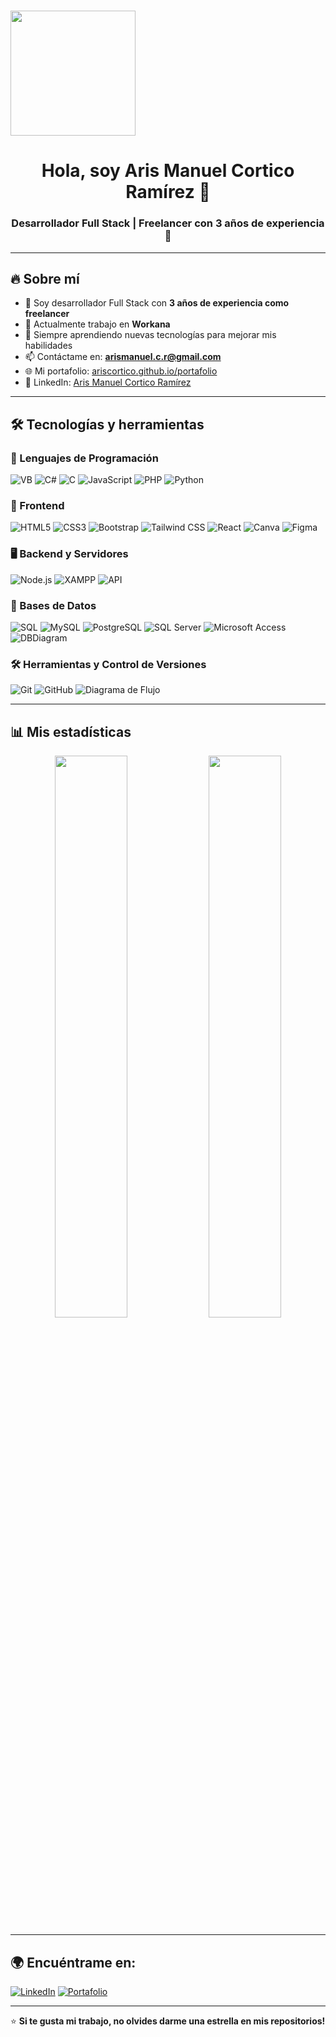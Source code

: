 # <p align="center">
<img src="https://media4.giphy.com/media/FlqpAfjtYPVNNMSHpK/giphy.gif" width="200">
</p>

<h1 align="center">Hola, soy Aris Manuel Cortico Ramírez 👋</h1>
<h3 align="center">Desarrollador Full Stack | Freelancer con 3 años de experiencia 🚀</h3>



---

## 🔥 Sobre mí
- 🎯 Soy desarrollador Full Stack con **3 años de experiencia como freelancer**  
- 💼 Actualmente trabajo en **Workana**  
- 🌱 Siempre aprendiendo nuevas tecnologías para mejorar mis habilidades  
- 📫 Contáctame en: **arismanuel.c.r@gmail.com**  
- 🌐 Mi portafolio: [ariscortico.github.io/portafolio](https://ariscortico.github.io/portafolio/)  
- 💼 LinkedIn: [Aris Manuel Cortico Ramírez](https://www.linkedin.com/in/aris-manuel-cortico-ramirez-550106340/)  

---

## 🛠️ Tecnologías y herramientas

### 🚀 Lenguajes de Programación
![VB](https://img.shields.io/badge/-Visual%20Basic-5C2D91?style=flat&logo=visualbasic&logoColor=white)
![C#](https://img.shields.io/badge/-C%23-239120?style=flat&logo=c-sharp&logoColor=white)
![C](https://img.shields.io/badge/-C-A8B9CC?style=flat&logo=c&logoColor=black)
![JavaScript](https://img.shields.io/badge/-JavaScript-F7DF1E?style=flat&logo=javascript&logoColor=black)
![PHP](https://img.shields.io/badge/-PHP-777BB4?style=flat&logo=php&logoColor=white)
![Python](https://img.shields.io/badge/-Python-3776AB?style=flat&logo=python&logoColor=white)

### 🎨 Frontend  
![HTML5](https://img.shields.io/badge/-HTML5-E34F26?style=flat&logo=html5&logoColor=white)
![CSS3](https://img.shields.io/badge/-CSS3-1572B6?style=flat&logo=css3)
![Bootstrap](https://img.shields.io/badge/-Bootstrap-7952B3?style=flat&logo=bootstrap&logoColor=white)
![Tailwind CSS](https://img.shields.io/badge/-Tailwind%20CSS-06B6D4?style=flat&logo=tailwindcss&logoColor=white)
![React](https://img.shields.io/badge/-React-61DAFB?style=flat&logo=react&logoColor=black)
![Canva](https://img.shields.io/badge/-Canva-00C4CC?style=flat&logo=canva&logoColor=white)
![Figma](https://img.shields.io/badge/-Figma-F24E1E?style=flat&logo=figma&logoColor=white)

### 🖥️ Backend y Servidores  
![Node.js](https://img.shields.io/badge/-Node.js-339933?style=flat&logo=node.js&logoColor=white)
![XAMPP](https://img.shields.io/badge/-XAMPP-FB7A24?style=flat&logo=xampp&logoColor=white)
![API](https://img.shields.io/badge/-API-005571?style=flat&logo=fastapi&logoColor=white)

### 💾 Bases de Datos  
![SQL](https://img.shields.io/badge/-SQL-4479A1?style=flat&logo=sql&logoColor=white)
![MySQL](https://img.shields.io/badge/-MySQL-4479A1?style=flat&logo=mysql&logoColor=white)
![PostgreSQL](https://img.shields.io/badge/-PostgreSQL-336791?style=flat&logo=postgresql&logoColor=white)
![SQL Server](https://img.shields.io/badge/-SQL%20Server-CC2927?style=flat&logo=microsoft-sql-server&logoColor=white)
![Microsoft Access](https://img.shields.io/badge/-Microsoft%20Access-A4373A?style=flat&logo=microsoft-access&logoColor=white)
![DBDiagram](https://img.shields.io/badge/-DBDiagram-0078D7?style=flat&logo=microsoft-azure&logoColor=white)

### 🛠️ Herramientas y Control de Versiones  
![Git](https://img.shields.io/badge/-Git-F05032?style=flat&logo=git&logoColor=white)
![GitHub](https://img.shields.io/badge/-GitHub-181717?style=flat&logo=github)
![Diagrama de Flujo](https://img.shields.io/badge/-Diagrama%20de%20Flujo-0078D7?style=flat&logo=drawio&logoColor=white)

---

## 📊 Mis estadísticas
<p align="center">
  <img width="48%" src="https://github-readme-stats.vercel.app/api?username=ariscortico&show_icons=true&theme=tokyonight" />
  <img width="48%" src="https://github-readme-streak-stats.herokuapp.com/?user=ariscortico&theme=tokyonight" />
</p>

---

## 🌍 Encuéntrame en:
[![LinkedIn](https://img.shields.io/badge/-LinkedIn-0077B5?style=flat&logo=linkedin&logoColor=white)](https://www.linkedin.com/in/aris-manuel-cortico-ramirez-550106340/)
[![Portafolio](https://img.shields.io/badge/-Portafolio-FF5722?style=flat&logo=google-chrome&logoColor=white)](https://ariscortico.github.io/portafolio/)

---

⭐ **Si te gusta mi trabajo, no olvides darme una estrella en mis repositorios!**  
